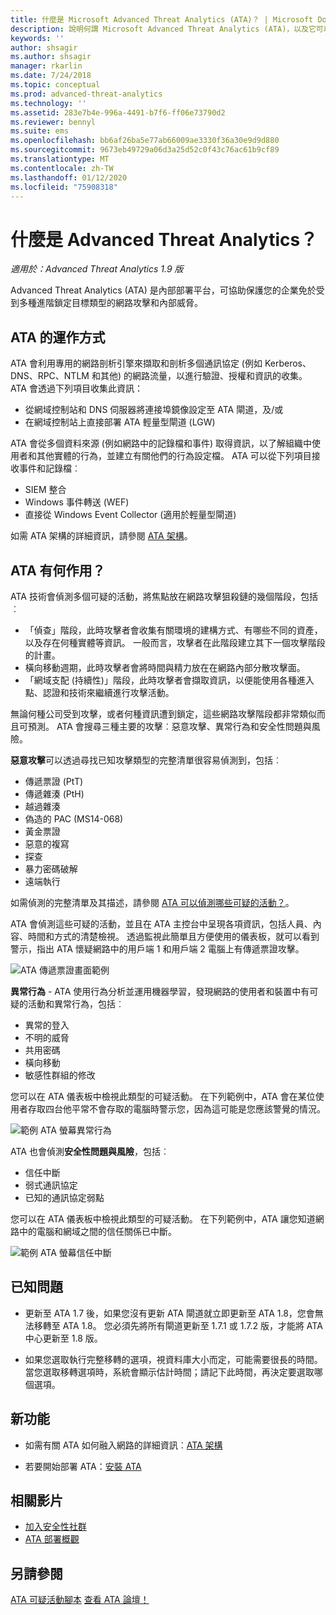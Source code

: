 ```yaml
---
title: 什麼是 Microsoft Advanced Threat Analytics (ATA)？ | Microsoft Docs
description: 說明何謂 Microsoft Advanced Threat Analytics (ATA)，以及它可以偵測到的可疑活動種類
keywords: ''
author: shsagir
ms.author: shsagir
manager: rkarlin
ms.date: 7/24/2018
ms.topic: conceptual
ms.prod: advanced-threat-analytics
ms.technology: ''
ms.assetid: 283e7b4e-996a-4491-b7f6-ff06e73790d2
ms.reviewer: bennyl
ms.suite: ems
ms.openlocfilehash: bb6af26ba5e77ab66009ae3330f36a30e9d9d880
ms.sourcegitcommit: 9673eb49729a06d3a25d52c0f43c76ac61b9cf89
ms.translationtype: MT
ms.contentlocale: zh-TW
ms.lasthandoff: 01/12/2020
ms.locfileid: "75908318"
---
```

# <a name="what-is-advanced-threat-analytics"></a>什麼是 Advanced Threat Analytics？

*適用於：Advanced Threat Analytics 1.9 版*

Advanced Threat Analytics (ATA) 是內部部署平台，可協助保護您的企業免於受到多種進階鎖定目標類型的網路攻擊和內部威脅。

## <a name="how-ata-works"></a>ATA 的運作方式

ATA 會利用專用的網路剖析引擎來擷取和剖析多個通訊協定 (例如 Kerberos、DNS、RPC、NTLM 和其他) 的網路流量，以進行驗證、授權和資訊的收集。 ATA 會透過下列項目收集此資訊：

-   從網域控制站和 DNS 伺服器將連接埠鏡像設定至 ATA 閘道，及/或
-   在網域控制站上直接部署 ATA 輕量型閘道 (LGW)

ATA 會從多個資料來源 (例如網路中的記錄檔和事件) 取得資訊，以了解組織中使用者和其他實體的行為，並建立有關他們的行為設定檔。
ATA 可以從下列項目接收事件和記錄檔︰

-   SIEM 整合
-   Windows 事件轉送 (WEF)
-   直接從 Windows Event Collector (適用於輕量型閘道)


如需 ATA 架構的詳細資訊，請參閱 [ATA 架構](ata-architecture.md)。

## <a name="what-does-ata-do"></a>ATA 有何作用？

ATA 技術會偵測多個可疑的活動，將焦點放在網路攻擊狙殺鏈的幾個階段，包括︰

-   「偵查」階段，此時攻擊者會收集有關環境的建構方式、有哪些不同的資產，以及存在何種實體等資訊。 一般而言，攻擊者在此階段建立其下一個攻擊階段的計畫。
-   橫向移動週期，此時攻擊者會將時間與精力放在在網路內部分散攻擊面。
-   「網域支配 (持續性)」階段，此時攻擊者會擷取資訊，以便能使用各種進入點、認證和技術來繼續進行攻擊活動。 

無論何種公司受到攻擊，或者何種資訊遭到鎖定，這些網路攻擊階段都非常類似而且可預測。
ATA 會搜尋三種主要的攻擊︰惡意攻擊、異常行為和安全性問題與風險。

**惡意攻擊**可以透過尋找已知攻擊類型的完整清單很容易偵測到，包括︰

-   傳遞票證 (PtT)
-   傳遞雜湊 (PtH)
-   越過雜湊
-   偽造的 PAC (MS14-068)
-   黃金票證
-   惡意的複寫
-   探查
-   暴力密碼破解
-   遠端執行

如需偵測的完整清單及其描述，請參閱 [ATA 可以偵測哪些可疑的活動？](ata-threats.md)。 

ATA 會偵測這些可疑的活動，並且在 ATA 主控台中呈現各項資訊，包括人員、內容、時間和方式的清楚檢視。 透過監視此簡單且方便使用的儀表板，就可以看到警示，指出 ATA 懷疑網路中的用戶端 1 和用戶端 2 電腦上有傳遞票證攻擊。

 ![ATA 傳遞票證畫面範例](media/pass_the_ticket_sa.png)

**異常行為** - ATA 使用行為分析並運用機器學習，發現網路的使用者和裝置中有可疑的活動和異常行為，包括︰

-   異常的登入
-   不明的威脅
-   共用密碼
-   橫向移動
-   敏感性群組的修改


您可以在 ATA 儀表板中檢視此類型的可疑活動。 在下列範例中，ATA 會在某位使用者存取四台他平常不會存取的電腦時警示您，因為這可能是您應該警覺的情況。

 ![範例 ATA 螢幕異常行為](media/abnormal-behavior-sa.png) 

ATA 也會偵測**安全性問題與風險**，包括︰

-   信任中斷
-   弱式通訊協定
-   已知的通訊協定弱點

您可以在 ATA 儀表板中檢視此類型的可疑活動。 在下列範例中，ATA 讓您知道網路中的電腦和網域之間的信任關係已中斷。

  ![範例 ATA 螢幕信任中斷](media/broken-trust-sa.png)


## <a name="known-issues"></a>已知問題

- 更新至 ATA 1.7 後，如果您沒有更新 ATA 閘道就立即更新至 ATA 1.8，您會無法移轉至 ATA 1.8。 您必須先將所有閘道更新至 1.7.1 或 1.7.2 版，才能將 ATA 中心更新至 1.8 版。

- 如果您選取執行完整移轉的選項，視資料庫大小而定，可能需要很長的時間。 當您選取移轉選項時，系統會顯示估計時間；請記下此時間，再決定要選取哪個選項。 


## <a name="whats-next"></a>新功能

-   如需有關 ATA 如何融入網路的詳細資訊︰[ATA 架構](ata-architecture.md)

-   若要開始部署 ATA：[安裝 ATA](install-ata-step1.md)

## <a name="related-videos"></a>相關影片
- [加入安全性社群](https://channel9.msdn.com/Shows/Microsoft-Security/Join-the-Security-Community)
- [ATA 部署概觀](https://channel9.msdn.com/Shows/Microsoft-Security/Overview-of-ATA-Deployment-in-10-Minutes)


## <a name="see-also"></a>另請參閱
[ATA 可疑活動腳本](https://aka.ms/ataplaybook)
[查看 ATA 論壇！](https://social.technet.microsoft.com/Forums/security/home?forum=mata)
